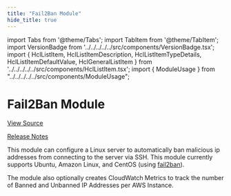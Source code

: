 ```yaml
---
title: "Fail2Ban Module"
hide_title: true
---
```


import Tabs from '@theme/Tabs';
import TabItem from '@theme/TabItem';
import VersionBadge from '../../../../../src/components/VersionBadge.tsx';
import { HclListItem, HclListItemDescription, HclListItemTypeDetails, HclListItemDefaultValue, HclGeneralListItem } from '../../../../../src/components/HclListItem.tsx';
import { ModuleUsage } from "../../../../../src/components/ModuleUsage";

<VersionBadge repoTitle="Security Modules" version="1.0.5" lastModifiedVersion="1.0.1"/>

# Fail2Ban Module

<a href="https://github.com/gruntwork-io/terraform-aws-security/tree/v1.0.5/modules/fail2ban" className="link-button" title="View the source code for this module in GitHub.">View Source</a>

<a href="https://github.com/gruntwork-io/terraform-aws-security/releases/tag/v1.0.1" className="link-button" title="Release notes for only versions which impacted this module.">Release Notes</a>

This module can configure a Linux server to automatically ban malicious ip addresses from connecting to the server
via SSH. This module currently supports Ubuntu, Amazon Linux, and CentOS (using
[fail2ban](https://www.fail2ban.org)).

The module also optionally creates CloudWatch Metrics to track the number of Banned and Unbanned IP Addresses per AWS
Instance.

<!-- ##DOCS-SOURCER-START
{
  "originalSources": [
    "https://github.com/gruntwork-io/terraform-aws-security/tree/v1.0.5/modules/fail2ban/readme.md",
    "https://github.com/gruntwork-io/terraform-aws-security/tree/v1.0.5/modules/fail2ban/variables.tf",
    "https://github.com/gruntwork-io/terraform-aws-security/tree/v1.0.5/modules/fail2ban/outputs.tf"
  ],
  "sourcePlugin": "module-catalog-api",
  "hash": "37bd41e51052d4257afbd01ba4438128"
}
##DOCS-SOURCER-END -->
